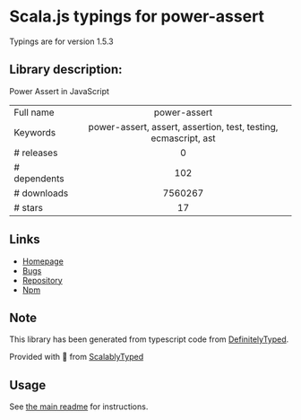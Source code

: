 
# Scala.js typings for power-assert

Typings are for version 1.5.3

## Library description:
Power Assert in JavaScript

|                    |                 |
| ------------------ | :-------------: |
| Full name          | power-assert |
| Keywords           | power-assert, assert, assertion, test, testing, ecmascript, ast |
| # releases         | 0 |
| # dependents       | 102 |
| # downloads        | 7560267 |
| # stars            | 17 |

## Links
- [Homepage](https://github.com/power-assert-js/power-assert)
- [Bugs](https://github.com/power-assert-js/power-assert/issues)
- [Repository](https://github.com/power-assert-js/power-assert)
- [Npm](https://www.npmjs.com/package/power-assert)
    


## Note
This library has been generated from typescript code from [DefinitelyTyped](https://definitelytyped.org).

Provided with :purple_heart: from [ScalablyTyped](https://github.com/oyvindberg/ScalablyTyped)

## Usage
See [the main readme](../../readme.md) for instructions.


